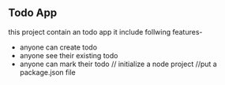 ## Todo App

this project contain an todo app
it include follwing features-

- anyone can create todo
- anyone see their existing todo
- anyone can mark their todo
  // initialize a node project
  //put a package.json file
